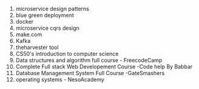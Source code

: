 1. microservice design patterns
2. blue green deployment
3. docker
4. microservice cqrs design
5. make.com
6. Kafka
7. theharvester tool
8. CS50's introduction to computer science 
9. Data structures and algorithm full course - FreecodeCamp
10. Complete Full stack Web Developement Course -Code help By Babbar
11. Database Management System Full Course -GateSmashers
12. operating systems - NesoAcademy